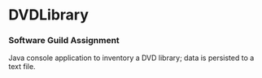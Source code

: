 # DVDLibrary
### Software Guild Assignment
Java console application to inventory a DVD library; data is persisted to a text file.
